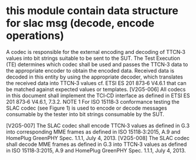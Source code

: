 # this module contain data structure for slac msg (decode, encode operations)

A	codec	is	responsible	for	the	external	encoding	and	decoding	of	TTCN‐3	values	into	bit	strings	suitable
to	be	 sent	to	the	SUT.	The	Test	Execution	(TE)	determines	which	 codec	 shall	be	used	and	passes	the
TTCN‐3	data	to	the	appropriate	encoder	to	obtain	the	encoded	data.	Received	data	is	decoded	in	this
entity	 by	 using	 the	 appropriate	 decoder,	 which	 translates	 the	 received	 data	 into	 TTCN‐3	 values	 cf.
ETSI	ES	201	873‐6	V4.6.1	that	can	be	matched	against	expected	values	or	templates.
[V2G5-006] All	codecs	in	this	document	shall	implement	the	TCI‐CD	interface	as	defined	in
ETSI	ES	201	873‐6	V4.6.1,	7.3.2.
NOTE	1	 For	 ISO	15118‐3	 conformance	 testing	 the	 SLAC	 codec	 (see	 Figure	1)	 is	 used	 to	 encode	 or	 decode
messages	consumable	by	the	tester	into	bit	strings	consumable	by	the	SUT.

[V2G5-007] The	SLAC	codec	shall	encode	TTCN‐3	values	as	defined	in	G.3	into	corresponding	MME
frames	as	defined	in	ISO	15118‐3:2015,	A.9	and	HomePlug	GreenPHY	Spec.	1.1.1,	July
4,	2013.
[V2G5-008] The	SLAC	codec	shall	decode	MME	frames	as	defined	in	G.3	into	TTCN‐3	values	as
defined	in	ISO	15118‐3:2015,	A.9	and	HomePlug	GreenPHY	Spec.	1.1.1,	July	4,	2013.
